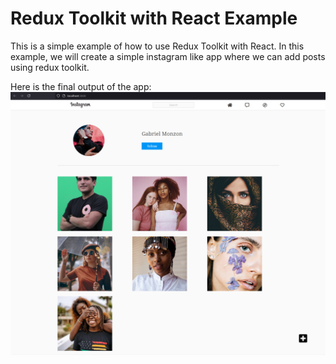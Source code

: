 # Redux Toolkit with React Example

This is a simple example of how to use Redux Toolkit with React. In this example, we will create a simple 
instagram like app where we can add posts using redux toolkit.

Here is the final output of the app:
![app](images/app.png)